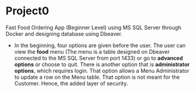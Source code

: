 # <h1> Project0 </h1>
<p>Fast Food Ordering App (Beginner Level) using MS SQL Server through Docker and designing database using Dbeaver.</p>
<ul>
<li> In the beginning, four options are given before the user. The user can view the <b>food</b> menu (The menu is a table designed on Dbeaver connected to the MS SQL Server from port 1433)
or go to <b>advanced options</b> or choose to quit. There is another option that is <b>administrator options</b>, which requires login. That option allows a Menu
Administrator to update a row on the Menu table. That option is not meant for the Customer. Hence, the added layer of security. </li>
</ul>
